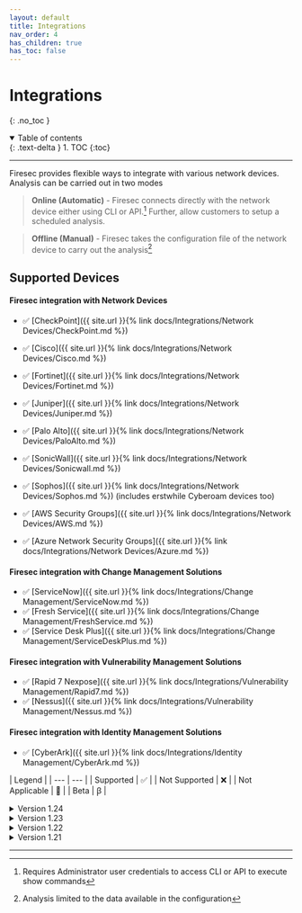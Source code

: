 ```yaml
---
layout: default
title: Integrations
nav_order: 4
has_children: true
has_toc: false
---
```


# Integrations
{: .no_toc }

<details open markdown="block">
  <summary>
    Table of contents
  </summary>
  {: .text-delta }
1. TOC
{:toc}
</details>

<!-- # Integrations
{: .no_toc }

## Table of contents
{: .no_toc .text-delta }

1. TOC
{:toc} -->

---

Firesec provides flexible ways to integrate with various network devices. Analysis can be carried out in two modes 

> **Online (Automatic)** - Firesec connects directly with the network device either using CLI or API.[^1] 
Further, allow customers to setup a scheduled analysis.

> **Offline (Manual)** - Firesec takes the configuration file of the network device to carry out the analysis[^2]

[^1]: Requires Administrator user credentials to access CLI or API to execute show commands
[^2]: Analysis limited to the data available in the configuration

## Supported Devices

#### Firesec integration with **Network Devices** 

- ✅ [CheckPoint]({{ site.url }}{% link docs/Integrations/Network Devices/CheckPoint.md %})
- ✅ [Cisco]({{ site.url }}{% link docs/Integrations/Network Devices/Cisco.md %}) 
- ✅ [Fortinet]({{ site.url }}{% link docs/Integrations/Network Devices/Fortinet.md %})
- ✅ [Juniper]({{ site.url }}{% link docs/Integrations/Network Devices/Juniper.md %})
- ✅ [Palo Alto]({{ site.url }}{% link docs/Integrations/Network Devices/PaloAlto.md %})
- ✅ [SonicWall]({{ site.url }}{% link docs/Integrations/Network Devices/Sonicwall.md %})
- ✅ [Sophos]({{ site.url }}{% link docs/Integrations/Network Devices/Sophos.md %}) (includes erstwhile Cyberoam devices too)

- ✅ [AWS Security Groups]({{ site.url }}{% link docs/Integrations/Network Devices/AWS.md %})
- ✅ [Azure Network Security Groups]({{ site.url }}{% link docs/Integrations/Network Devices/Azure.md %})

#### Firesec integration with **Change Management Solutions** 

- ✅ [ServiceNow]({{ site.url }}{% link docs/Integrations/Change Management/ServiceNow.md %}) 
- ✅ [Fresh Service]({{ site.url }}{% link docs/Integrations/Change Management/FreshService.md %}) 
- ✅ [Service Desk Plus]({{ site.url }}{% link docs/Integrations/Change Management/ServiceDeskPlus.md %}) 

#### Firesec integration with **Vulnerability Management Solutions**

- ✅ [Rapid 7 Nexpose]({{ site.url }}{% link docs/Integrations/Vulnerability Management/Rapid7.md %})
- ✅ [Nessus]({{ site.url }}{% link docs/Integrations/Vulnerability Management/Nessus.md %})

#### Firesec integration with **Identity Management Solutions**

- ✅ [CyberArk]({{ site.url }}{% link docs/Integrations/Identity Management/CyberArk.md %})


| Legend |
| --- | --- |
| Supported | ✅ |
| Not Supported | ❌ |
| Not Applicable | 🚫 | 
| Beta | ꞵ |

<details><summary>Version 1.24</summary>
<div markdown="1">
### Firesec version v 1.24 supported devices 
Stable 
{: .label .label-green }
New Release
{: .label .label-purple }

<div markdown="1">

|Technology|Vendor|Product / OS|Firmware Versions| Manual (Config File)|Automatic (SSH)|Automatic (API)|
|---|---|---|---|---|---|---|
| Firewall|Cisco|ASA|v8.x|✅|✅|🚫|
| Firewall|Cisco|ASA|v9.x|✅|✅|🚫|
| Router|Cisco|IOS|v12.x|✅|✅|🚫|
| Router|Cisco|IOS|v15.x|✅|✅|🚫|
| Switch|Cisco|IOS|v12.x|✅|✅|🚫|
| Firewall|CheckPoint|GAIA|R77.30|✅|🚫|🚫|
| Firewall|CheckPoint|GAIA|R80.10|🚫|🚫|✅|
| Firewall|CheckPoint|GAIA|R80.20|🚫|🚫|✅|
| Firewall|CheckPoint|GAIA|R81|🚫|🚫|✅|
|Firewall|Cyberoam||10.6.3|✅|❌|🚫|
|Firewall|Fortinet|FortiGate|v4.x|✅|✅|🚫|
|Firewall|Fortinet|FortiGate|v5.x|✅|✅|🚫|
|Firewall|Fortinet|FortiGate|v6.x|✅|✅|✅|
|Firewall|Juniper|vSRX|v12.x|✅|❌|❌|
|Firewall|Juniper|vSRX|v14.x|✅|❌|❌|
|Firewall|Juniper|vSRX|v19.x|✅|❌|✅|
|Firewall|Juniper|vSRX|v20.x|✅|❌|✅|
|Firewall|Palo Alto|PanOS|v6.x|✅|❌|❌|
|Firewall|Palo Alto|PanOS|v7.x|✅|❌|❌|
|Firewall|Palo Alto|PanOS|v8.x|✅|❌|✅|
|Firewall|Palo Alto|PanOS|v9.x|✅|❌|✅|
|Firewall|Palo Alto|PanOS|v10.x|✅|❌|✅|
|Firewall|Sonicwall|SonicOS|6.5.0.2|✅|✅|❌|
|Firewall|Sonicwall|SonicOS|6.5.4.4|✅|✅|❌|
|Firewall|Sophos|SophOS|v1701|✅|❌|✅|
|Cloud|AWS|NSG|3|🚫|🚫|✅|
|Cloud|Azure|NSG|3|🚫|🚫|✅|
|Firewall|Cisco|Firepower|v6.4|🚫|🚫|ꞵ|
|Management Console|Cisco|FMC|v6.4|🚫|🚫|ꞵ|
|Management Console|CheckPoint|SmartConsole|R80.10|🚫|🚫|✅|
|Management Console|CheckPoint|SmartConsole|R80.20|🚫|🚫|✅|
|Management Console|CheckPoint|SmartConsole|R80.40|🚫|🚫|✅|
|Management Console|CheckPoint|SmartConsole|R81|🚫|🚫|✅|
|Management Console|Palo Alto|Panorama|v10.0|🚫|🚫|✅|
|Vulnerability Manager|Rapid7|InsightVM||🚫|🚫|ꞵ|
|Vulnerability Manager|Tenable|Nessus||🚫|🚫|ꞵ|
|Identity Manager|CyberArk|PVWA|11.7|🚫|🚫|ꞵ|

</div>

</div>
</details>

<details><summary>Version 1.23</summary>
<div markdown="1">
### Firesec version v 1.23 supported devices 

<div markdown="1">

|Technology|Vendor|Product / OS|Firmware Versions| Manual (Config File)|Automatic (SSH)|Automatic (API)|
|---|---|---|---|---|---|---|
| Firewall|Cisco|ASA|v8.x|✅|✅|🚫|
| Firewall|Cisco|ASA|v9.x|✅|✅|🚫|
| Router|Cisco|IOS|v12.x|✅|✅|🚫|
| Router|Cisco|IOS|v15.x|✅|✅|🚫|
| Switch|Cisco|IOS|v12.x|✅|✅|🚫|
| Firewall|CheckPoint|GAIA|R77.30|✅|🚫|🚫|
| Firewall|CheckPoint|GAIA|R80.10|🚫|🚫|✅|
| Firewall|CheckPoint|GAIA|R80.20|🚫|🚫|✅|
| Firewall|CheckPoint|GAIA|R81|🚫|🚫|✅|
|Firewall|Cyberoam||10.6.3|✅|❌|🚫|
|Firewall|Fortinet|FortiGate|v4.x|✅|✅|🚫|
|Firewall|Fortinet|FortiGate|v5.x|✅|✅|🚫|
|Firewall|Fortinet|FortiGate|v6.x|✅|✅|✅|
|Firewall|Juniper|vSRX|v12.x|✅|❌|❌|
|Firewall|Juniper|vSRX|v14.x|✅|❌|❌|
|Firewall|Juniper|vSRX|v19.x|✅|❌|✅|
|Firewall|Juniper|vSRX|v20.x|✅|❌|✅|
|Firewall|Palo Alto|PanOS|v6.x|✅|❌|❌|
|Firewall|Palo Alto|PanOS|v7.x|✅|❌|❌|
|Firewall|Palo Alto|PanOS|v8.x|✅|❌|✅|
|Firewall|Sonicwall|SonicOS|6.5.0.2|✅|✅|❌|
|Firewall|Sonicwall|SonicOS|6.5.4.4|✅|✅|❌|
|Firewall|Sophos|SophOS|v1701|✅|❌|✅|
|Cloud|AWS|NSG|3|🚫|🚫|✅|
|Cloud|Azure|NSG|3|🚫|🚫|✅|
|Firewall|Cisco|Firepower|v6.4|🚫|🚫|ꞵ|
|Management Console|Cisco|FMC|v6.4|🚫|🚫|ꞵ|
|Management Console|CheckPoint|SmartConsole|R80.10|🚫|🚫|✅|
|Management Console|CheckPoint|SmartConsole|R80.20|🚫|🚫|✅|
|Vulnerability Manager|Rapid7|InsightVM||🚫|🚫|ꞵ|
|Vulnerability Manager|Tenable|Nessus||🚫|🚫|ꞵ|
|Identity Manager|CyberArk|PVWA|11.7|🚫|🚫|ꞵ|

</div>

</div>
</details>

<details><summary>Version 1.22</summary>
<div markdown="1">
### Firesec version v 1.22 supported devices

<div markdown="1">

|Technology|Vendor|Product / OS|Firmware Versions| Manual (Config File)|Automatic (SSH)|Automatic (API)|
|---|---|---|---|---|---|---|
| Firewall|Cisco|ASA|v8.x|✅|✅|🚫|
| Firewall|Cisco|ASA|v9.x|✅|✅|🚫|
| Router|Cisco|IOS|v12.x|✅|✅|🚫|
| Router|Cisco|IOS|v15.x|✅|✅|🚫|
| Switch|Cisco|IOS|v12.x|✅|✅|🚫|
| Firewall|CheckPoint|GAIA|R77.30|✅|🚫|🚫|
| Firewall|CheckPoint|GAIA|R80.10|🚫|🚫|✅|
| Firewall|CheckPoint|GAIA|R80.20|🚫|🚫|✅|
| Firewall|CheckPoint|GAIA|R81|🚫|🚫|✅|
|Firewall|Cyberoam||10.6.3|✅|❌|🚫|
|Firewall|Fortinet|FortiGate|v4.x|✅|✅|🚫|
|Firewall|Fortinet|FortiGate|v5.x|✅|✅|🚫|
|Firewall|Fortinet|FortiGate|v6.x|✅|✅|✅|
|Firewall|Juniper|vSRX|v12.x|✅|❌|❌|
|Firewall|Juniper|vSRX|v14.x|✅|❌|❌|
|Firewall|Juniper|vSRX|v19.x|✅|❌|✅|
|Firewall|Juniper|vSRX|v20.x|✅|❌|✅|
|Firewall|Palo Alto|PanOS|v6.x|✅|❌|❌|
|Firewall|Palo Alto|PanOS|v7.x|✅|❌|❌|
|Firewall|Palo Alto|PanOS|v8.x|✅|❌|✅|
|Firewall|Sonicwall|SonicOS|6.5.0.2|✅|✅|❌|
|Firewall|Sonicwall|SonicOS|6.5.4.4|✅|✅|❌|
|Firewall|Sophos|SophOS|v1701|✅|❌|✅|
|Cloud|AWS|NSG|3|🚫|🚫|✅|
|Cloud|Azure|NSG|3|🚫|🚫|✅|
|Firewall|Cisco|Firepower|v6.4|🚫|🚫|ꞵ|
|Management Console|Cisco|FMC|v6.4|🚫|🚫|ꞵ|
|Management Console|CheckPoint|SmartConsole|R80.10|🚫|🚫|✅|
|Management Console|CheckPoint|SmartConsole|R80.20|🚫|🚫|✅|
|Vulnerability Manager|Rapid7|InsightVM||🚫|🚫|ꞵ|

</div>

</div>
</details>


<details><summary>Version 1.21</summary>
<div markdown="1">
### Firesec version v 1.21 supported devices

<div markdown="1">

|Technology|Vendor|Product / OS|Firmware Versions| Manual (Config File)|Automatic (SSH)|Automatic (API)|
|---|---|---|---|---|---|---|
| Firewall|Cisco|ASA|v8.x|✅|✅|🚫|
| Firewall|Cisco|ASA|v9.x|✅|✅|🚫|
| Router|Cisco|IOS|v12.x|✅|✅|🚫|
| Router|Cisco|IOS|v15.x|✅|✅|🚫|
| Switch|Cisco|IOS|v12.x|✅|✅|🚫|
| Firewall|CheckPoint|GAIA|R77.30|✅|🚫|🚫|
| Firewall|CheckPoint|GAIA|R80.10|🚫|🚫|✅|
| Firewall|CheckPoint|GAIA|R80.20|🚫|🚫|✅|
| Firewall|CheckPoint|GAIA|R81|🚫|🚫|✅|
|Firewall|Cyberoam||10.6.3|✅|❌|🚫|
|Firewall|Fortinet|FortiGate|v4.x|✅|✅|🚫|
|Firewall|Fortinet|FortiGate|v5.x|✅|✅|🚫|
|Firewall|Fortinet|FortiGate|v6.x|✅|✅|✅|
|Firewall|Juniper|vSRX|v12.x|✅|❌|❌|
|Firewall|Juniper|vSRX|v14.x|✅|❌|❌|
|Firewall|Juniper|vSRX|v19.x|✅|❌|✅|
|Firewall|Juniper|vSRX|v20.x|✅|❌|✅|
|Firewall|Palo Alto|PanOS|v6.x|✅|❌|❌|
|Firewall|Palo Alto|PanOS|v7.x|✅|❌|❌|
|Firewall|Palo Alto|PanOS|v8.x|✅|❌|✅|
|Firewall|Sonicwall|SonicOS|6.5.0.2|✅|✅|❌|
|Firewall|Sonicwall|SonicOS|6.5.4.4|✅|✅|❌|
|Firewall|Sophos|SophOS|v1701|✅|❌|✅|
|Cloud|AWS|NSG|3|🚫|🚫|✅|
|Cloud|Azure|NSG|3|🚫|🚫|✅|
|Firewall|Cisco|Firepower|v6.4|🚫|🚫|ꞵ|
|Management Console|Cisco|FMC|v6.4|🚫|🚫|ꞵ|
|Management Console|CheckPoint|SmartConsole|R80.10|🚫|🚫|✅|
|Management Console|CheckPoint|SmartConsole|R80.20|🚫|🚫|✅|

</div>

</div>
</details>

***
